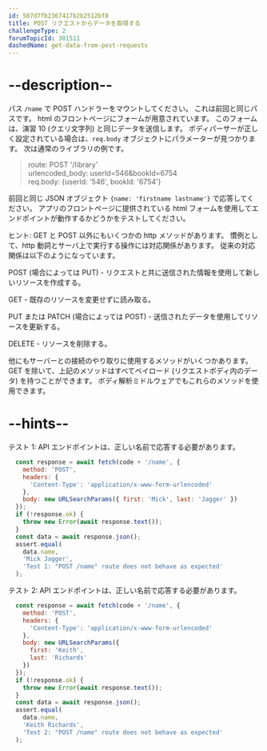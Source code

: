 ```yaml
---
id: 587d7fb2367417b2b2512bf8
title: POST リクエストからデータを取得する
challengeType: 2
forumTopicId: 301511
dashedName: get-data-from-post-requests
---
```


# --description--

パス `/name` で POST ハンドラーをマウントしてください。 これは前回と同じパスです。 html のフロントページにフォームが用意されています。 このフォームは、演習 10 (クエリ文字列) と同じデータを送信します。 ボディパーサーが正しく設定されている場合は、`req.body` オブジェクトにパラメーターが見つかります。 次は通常のライブラリの例です。

<blockquote>route: POST '/library'<br>urlencoded_body: userId=546&#x26;bookId=6754 <br>req.body: {userId: '546', bookId: '6754'}</blockquote>

前回と同じ JSON オブジェクト `{name: 'firstname lastname'}` で応答してください。 アプリのフロントページに提供されている html フォームを使用してエンドポイントが動作するかどうかをテストしてください。

ヒント: GET と POST 以外にもいくつかの http メソッドがあります。 慣例として、http 動詞とサーバ上で実行する操作には対応関係があります。 従来の対応関係は以下のようになっています。

POST (場合によっては PUT) - リクエストと共に送信された情報を使用して新しいリソースを作成する。

GET - 既存のリソースを変更せずに読み取る。

PUT または PATCH (場合によっては POST) - 送信されたデータを使用してリソースを更新する。

DELETE - リソースを削除する。

他にもサーバーとの接続のやり取りに使用するメソッドがいくつかあります。 GET を除いて、上記のメソッドはすべてペイロード (リクエストボディ内のデータ) を持つことができます。 ボディ解析ミドルウェアでもこれらのメソッドを使用できます。

# --hints--

テスト 1: API エンドポイントは、正しい名前で応答する必要があります。

```js
  const response = await fetch(code + '/name', {
    method: 'POST',
    headers: {
      'Content-Type': 'application/x-www-form-urlencoded'
    },
    body: new URLSearchParams({ first: 'Mick', last: 'Jagger' })
  });
  if (!response.ok) {
    throw new Error(await response.text());
  }
  const data = await response.json();
  assert.equal(
    data.name,
    'Mick Jagger',
    'Test 1: "POST /name" route does not behave as expected'
  );
```

テスト 2: API エンドポイントは、正しい名前で応答する必要があります。

```js
  const response = await fetch(code + '/name', {
    method: 'POST',
    headers: {
      'Content-Type': 'application/x-www-form-urlencoded'
    },
    body: new URLSearchParams({
      first: 'Keith',
      last: 'Richards'
    })
  });
  if (!response.ok) {
    throw new Error(await response.text());
  }
  const data = await response.json();
  assert.equal(
    data.name,
    'Keith Richards',
    'Test 2: "POST /name" route does not behave as expected'
  );
```

